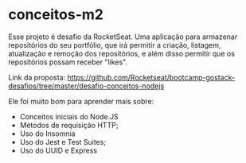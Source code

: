 # conceitos-m2

Esse projeto é desafio da RocketSeat. Uma aplicação para armazenar 
repositórios do seu portfólio, que irá permitir a criação, listagem, atualização e remoção dos repositórios,
e além disso permitir que os repositórios possam receber "likes".

Link da proposta: https://github.com/Rocketseat/bootcamp-gostack-desafios/tree/master/desafio-conceitos-nodejs

Ele foi muito bom para aprender mais sobre:

- Conceitos iniciais do Node.JS
- Métodos de requisição HTTP;
- Uso do Insomnia
- Uso do Jest e Test Suites;
- Uso do UUID e Express
